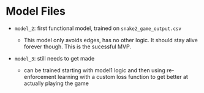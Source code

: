 # Model Files 
- `model_2`: first functional model, trained on `snake2_game_output.csv`
  - This model only avoids edges, has no other logic. It should stay alive forever though. This is the sucessful MVP. 

- `model_3`: still needs to get made 
  - can be trained starting with model1 logic and then using re-enforcement learning with a custom loss function to get better at actually playing the game